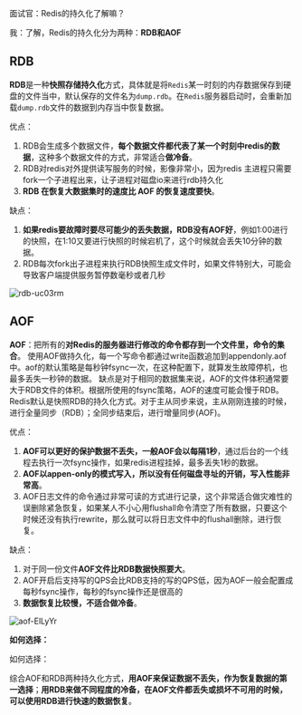 
面试官：Redis的持久化了解嘛？

我：了解，Redis的持久化分为两种：**RDB和AOF**

## RDB

**RDB**是一种**快照存储持久化**方式，具体就是将`Redis`某一时刻的内存数据保存到硬盘的文件当中，默认保存的文件名为`dump.rdb`。在`Redis`服务器启动时，会重新加载`dump.rdb`文件的数据到内存当中恢复数据。

优点：

1. RDB会生成多个数据文件，**每个数据文件都代表了某一个时刻中redis的数据**，这种多个数据文件的方式，非常适合**做冷备**。
2. RDB对redis对外提供读写服务的时候，影像非常小，因为redis 主进程只需要fork一个子进程出来，让子进程对磁盘io来进行rdb持久化
3. **RDB 在恢复大数据集时的速度比 AOF 的恢复速度要快**。

缺点：

1. **如果redis要故障时要尽可能少的丢失数据，RDB没有AOF好**，例如1:00进行的快照，在1:10又要进行快照的时候宕机了，这个时候就会丢失10分钟的数据。
2. RDB每次fork出子进程来执行RDB快照生成文件时，如果文件特别大，可能会导致客户端提供服务暂停数毫秒或者几秒

![rdb-uc03rm](https://gitee.com/dreamcater/blog-img/raw/master/uPic/rdb-uc03rm.png)

## AOF

**AOF**：把所有的**对Redis的服务器进行修改的命令都存到一个文件里，命令的集合**。 使用AOF做持久化，每一个写命令都通过write函数追加到appendonly.aof中。aof的默认策略是每秒钟fsync一次，在这种配置下，就算发生故障停机，也最多丢失一秒钟的数据。 缺点是对于相同的数据集来说，AOF的文件体积通常要大于RDB文件的体积。根据所使用的fsync策略，AOF的速度可能会慢于RDB。 Redis默认是快照RDB的持久化方式。对于主从同步来说，主从刚刚连接的时候，进行全量同步（RDB）；全同步结束后，进行增量同步(AOF)。

优点：

1. **AOF可以更好的保护数据不丢失，一般AOF会以每隔1秒**，通过后台的一个线程去执行一次fsync操作，如果redis进程挂掉，最多丢失1秒的数据。
2. **AOF以appen-only的模式写入，所以没有任何磁盘寻址的开销，写入性能非常高**。
3. AOF日志文件的命令通过非常可读的方式进行记录，这个非常适合做灾难性的误删除紧急恢复，如果某人不小心用flushall命令清空了所有数据，只要这个时候还没有执行rewrite，那么就可以将日志文件中的flushall删除，进行恢复。

缺点：

1. 对于同一份文件**AOF文件比RDB数据快照要大**。
2. AOF开启后支持写的QPS会比RDB支持的写的QPS低，因为AOF一般会配置成每秒fsync操作，每秒的fsync操作还是很高的
3. **数据恢复比较慢，不适合做冷备**。

![aof-ElLyYr](https://gitee.com/dreamcater/blog-img/raw/master/uPic/aof-ElLyYr.png)

**如何选择：**

如何选择：

综合AOF和RDB两种持久化方式，**用AOF来保证数据不丢失，作为恢复数据的第一选择**；**用RDB来做不同程度的冷备，在AOF文件都丢失或损坏不可用的时候，可以使用RDB进行快速的数据恢复**。

